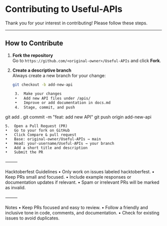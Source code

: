 # Contributing to Useful-APIs

Thank you for your interest in contributing! Please follow these steps.

---

## How to Contribute

1. **Fork the repository**  
   Go to `https://github.com/<original-owner>/Useful-APIs` and click **Fork**.

2. **Create a descriptive branch**  
   Always create a new branch for your change:
   ```bash
   git checkout -b add-new-api

	3.	Make your changes
	•	Add new API files under /apis/
	•	Improve or add documentation in docs.md
	4.	Stage, commit, and push

git add .
git commit -m "feat: add new API"
git push origin add-new-api


	5.	Open a Pull Request (PR)
	•	Go to your fork on GitHub
	•	Click Compare & pull request
	•	Base: original-owner/Useful-APIs → main
	•	Head: your-username/Useful-APIs → your branch
	•	Add a short title and description
	•	Submit the PR

⸻

Hacktoberfest Guidelines
	•	Only work on issues labeled hacktoberfest.
	•	Keep PRs small and focused.
	•	Include example responses or documentation updates if relevant.
	•	Spam or irrelevant PRs will be marked as invalid.

⸻

Notes
	•	Keep PRs focused and easy to review.
	•	Follow a friendly and inclusive tone in code, comments, and documentation.
	•	Check for existing issues to avoid duplicates.
